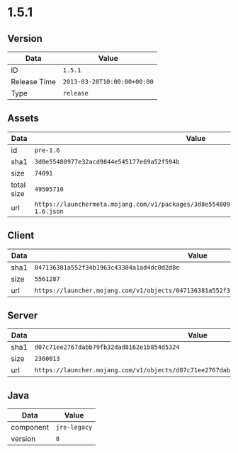# 1.5.1

## Version

|**Data**        | **Value**                 |
|----------------|-------------------------|
| ID   | ```1.5.1```   |
| Release Time   | ```2013-03-20T10:00:00+00:00```   |
| Type   | ```release```   |

## Assets

|**Data**        | **Value**                 |
|----------------|-------------------------|
| id   | ```pre-1.6```   |
| sha1   | ```3d8e55480977e32acd9844e545177e69a52f594b```   |
| size   | ```74091```   |
| total size  | ```49505710```  |
| url       | ```https://launchermeta.mojang.com/v1/packages/3d8e55480977e32acd9844e545177e69a52f594b/pre-1.6.json``` |

## Client

|**Data**        | **Value**                 |
|----------------|-------------------------|
| sha1   | ```047136381a552f34b1963c43304a1ad4dc0d2d8e```   |
| size   | ```5561287```   |
| url       | ```https://launcher.mojang.com/v1/objects/047136381a552f34b1963c43304a1ad4dc0d2d8e/client.jar``` |

## Server

|**Data**        | **Value**                 |
|----------------|-------------------------|
| sha1   | ```d07c71ee2767dabb79fb32dad8162e1b854d5324```   |
| size   | ```2360013```   |
| url       | ```https://launcher.mojang.com/v1/objects/d07c71ee2767dabb79fb32dad8162e1b854d5324/server.jar``` |

## Java

|**Data**        | **Value**                 |
|----------------|-------------------------|
| component   | ```jre-legacy```   |
| version   | ```8```   |